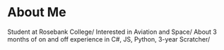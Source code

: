 # About Me
Student at Rosebank College/
Interested in Aviation and Space/
About 3 months of on and off experience in C#, JS, Python, 3-year Scratcher/

<!---
dkkavanagh17/dkkavanagh17 is a ✨ special ✨ repository because its `README.md` (this file) appears on your GitHub profile.
You can click the Preview link to take a look at your changes.
--->
